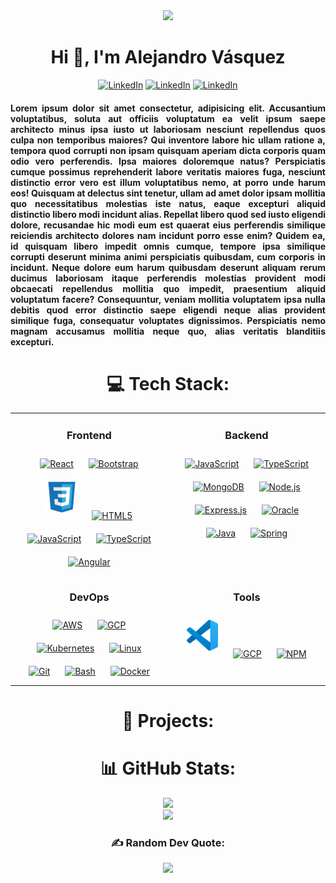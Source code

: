 <div align="center">
  <img height="150" src="https://camo.githubusercontent.com/62da68eb62b1e5f175f7d1f0191dd89a653d7908feb22d37d4a0ab07365d6791/68747470733a2f2f6d656469612e67697068792e636f6d2f6d656469612f4d3967624264396e6244724f5475314d71782f67697068792e676966"  />
</div>

<h1 align="center">Hi 👋, I'm Alejandro Vásquez</h1>

<div align="center">

  [![LinkedIn](https://img.shields.io/badge/LinkedIn-%230077B5.svg?logo=linkedin&logoColor=white)](https://linkedin.com/in/alejandro-vasquez) 
  [![LinkedIn](https://img.shields.io/badge/Email-%230077B5.svg?logo=gmail&logoColor=white)](mailto:alejandro.vasquez.taborda@gmail.com) 
  [![LinkedIn](https://img.shields.io/badge/Github-%230077B5.svg?logo=github&logoColor=white)](https://github.com/avasquezt) 
</div>

<h4 align="justify">Lorem ipsum dolor sit amet consectetur, adipisicing elit. Accusantium voluptatibus, soluta aut officiis voluptatum ea velit ipsum saepe architecto minus ipsa iusto ut laboriosam nesciunt repellendus quos culpa non temporibus maiores? Qui inventore labore hic ullam ratione a, tempora quod corrupti non ipsam quisquam aperiam dicta corporis quam odio vero perferendis. Ipsa maiores doloremque natus? Perspiciatis cumque possimus reprehenderit labore veritatis maiores fuga, nesciunt distinctio error vero est illum voluptatibus nemo, at porro unde harum eos! Quisquam at delectus sint tenetur, ullam ad amet dolor ipsam mollitia quo necessitatibus molestias iste natus, eaque excepturi aliquid distinctio libero modi incidunt alias. Repellat libero quod sed iusto eligendi dolore, recusandae hic modi eum est quaerat eius perferendis similique reiciendis architecto dolores nam incidunt porro esse enim? Quidem ea, id quisquam libero impedit omnis cumque, tempore ipsa similique corrupti deserunt minima animi perspiciatis quibusdam, cum corporis in incidunt. Neque dolore eum harum quibusdam deserunt aliquam rerum ducimus laboriosam itaque perferendis molestias provident modi obcaecati repellendus mollitia quo impedit, praesentium aliquid voluptatum facere? Consequuntur, veniam mollitia voluptatem ipsa nulla debitis quod error distinctio saepe eligendi neque alias provident similique fuga, consequatur voluptates dignissimos. Perspiciatis nemo magnam accusamus mollitia neque quo, alias veritatis blanditiis excepturi.</h4>


<h1 align="center">💻 Tech Stack:</h1>

<table align="center">
  <tr>
    <td valign="top" width="50%">
      <h3 align="center">Frontend</h3>  
      <div align="center">  
        <a href="https://reactjs.org/" target="_blank"><img style="margin: 10px" src="https://profilinator.rishav.dev/skills-assets/react-original-wordmark.svg" alt="React" height="50" /></a>  
        <a href="https://getbootstrap.com/docs/3.4/javascript/" target="_blank"><img style="margin: 10px" src="https://profilinator.rishav.dev/skills-assets/bootstrap-plain.svg" alt="Bootstrap" height="50" /></a>  
        <a href="https://www.w3schools.com/css/" target="_blank"><img style="margin: 10px" src="https://github.com/devicons/devicon/blob/master/icons/css3/css3-original.svg" alt="CSS3" height="50" /></a>  
        <a href="https://en.wikipedia.org/wiki/HTML5" target="_blank"><img style="margin: 10px" src="https://profilinator.rishav.dev/skills-assets/html5-original-wordmark.svg" alt="HTML5" height="50" /></a>  
        <a href="https://www.javascript.com/" target="_blank"><img style="margin: 10px" src="https://profilinator.rishav.dev/skills-assets/javascript-original.svg" alt="JavaScript" height="50" /></a>  
        <a href="https://www.typescriptlang.org/" target="_blank"><img style="margin: 10px" src="https://profilinator.rishav.dev/skills-assets/typescript-original.svg" alt="TypeScript" height="50" /></a>  
        <a href="https://angular.io/" target="_blank"><img style="margin: 10px" src="https://profilinator.rishav.dev/skills-assets/angularjs-original.svg" alt="Angular" height="50" /></a>  
      </div>
    </td>
    <td valign="top" width="50%">
      <h3 align="center">Backend</h3>
      <div align="center">  
        <a href="https://www.javascript.com/" target="_blank"><img style="margin: 10px" src="https://profilinator.rishav.dev/skills-assets/javascript-original.svg" alt="JavaScript" height="50" /></a>  
        <a href="https://www.typescriptlang.org/" target="_blank"><img style="margin: 10px" src="https://profilinator.rishav.dev/skills-assets/typescript-original.svg" alt="TypeScript" height="50" /></a>  
        <a href="https://www.mongodb.com/" target="_blank"><img style="margin: 10px" src="https://profilinator.rishav.dev/skills-assets/mongodb-original-wordmark.svg" alt="MongoDB" height="50" /></a>  
        <a href="https://nodejs.org/" target="_blank"><img style="margin: 10px" src="https://profilinator.rishav.dev/skills-assets/nodejs-original-wordmark.svg" alt="Node.js" height="50" /></a>  
        <a href="https://expressjs.com/" target="_blank"><img style="margin: 10px" src="https://camo.githubusercontent.com/6686b9ef0e21e13c9e7c846340303765c0f36e40a0490bcad453ea9d0d433ea0/68747470733a2f2f7777772e6d656d656e746f746563682e696e2f6173736574732f696d616765732f69636f6e732f657870726573732e706e67" alt="Express.js" height="50" /></a>  
        <a href="https://www.oracle.com/in/index.html" target="_blank"><img style="margin: 10px" src="https://profilinator.rishav.dev/skills-assets/oracle-original.svg" alt="Oracle" height="50" /></a>  
        <a href="https://www.java.com/" target="_blank"><img style="margin: 10px" src="https://profilinator.rishav.dev/skills-assets/java-original-wordmark.svg" alt="Java" height="50" /></a>  
        <a href="https://docs.spring.io/spring-framework/docs/3.0.x/reference/expressions.html#:~:text=The%20Spring%20Expression%20Language%20(SpEL,and%20basic%20string%20templating%20functionality." target="_blank"><img style="margin: 10px" src="https://profilinator.rishav.dev/skills-assets/springio-icon.svg" alt="Spring" height="50" /></a>  
      </div>
    </td>
  </tr>
  <tr>
    <td valign="top" width="50%">
      <h3 align="center">DevOps</h3>
      <div align="center">  
        <a href="https://aws.amazon.com/" target="_blank"><img style="margin: 10px" src="https://profilinator.rishav.dev/skills-assets/amazonwebservices-original-wordmark.svg" alt="AWS" height="50" /></a>  
        <a href="https://cloud.google.com/" target="_blank"><img style="margin: 10px" src="https://profilinator.rishav.dev/skills-assets/google_cloud-icon.svg" alt="GCP" height="50" /></a>  
        <a href="https://kubernetes.io/" target="_blank"><img style="margin: 10px" src="https://profilinator.rishav.dev/skills-assets/kubernetes-icon.svg" alt="Kubernetes" height="50" /></a>  
        <a href="https://www.linux.org/" target="_blank"><img style="margin: 10px" src="https://profilinator.rishav.dev/skills-assets/linux-original.svg" alt="Linux" height="50" /></a>  
        <a href="https://github.com/" target="_blank"><img style="margin: 10px" src="https://profilinator.rishav.dev/skills-assets/git-scm-icon.svg" alt="Git" height="50" /></a>  
        <a href="https://www.gnu.org/software/bash/" target="_blank"><img style="margin: 10px" src="https://upload.wikimedia.org/wikipedia/commons/a/a3/Bash_Logo_White.svg" alt="Bash" height="50" /></a>  
        <a href="https://www.docker.com/" target="_blank"><img style="margin: 10px" src="https://profilinator.rishav.dev/skills-assets/docker-original-wordmark.svg" alt="Docker" height="50" /></a>  
      </div>
    </td>
    <td valign="top" width="50%">
      <h3 align="center">Tools</h3>
      <div align="center">  
        <a href="https://code.visualstudio.com/" target="_blank"><img style="margin: 10px" src="https://github.com/devicons/devicon/blob/master/icons/vscode/vscode-original.svg" alt="VSC" height="50" /></a>  
        <a href="https://postman.com" target="_blank"><img style="margin: 10px" src="https://www.vectorlogo.zone/logos/getpostman/getpostman-icon.svg" alt="GCP" height="50" /></a>  
        <a href="https://www.npmjs.com" target="_blank"><img style="margin: 10px" src="https://upload.wikimedia.org/wikipedia/commons/d/db/Npm-logo.svg" alt="NPM" height="50" /></a>  
        <a href="https://cdn.iconscout.com/icon/free/png-512/free-eclipse-14-282371.png" alt="Eclipse" height="50" /></a>  
      </div>
    </td>
  </tr>
</table>  

<h1 align="center">💼 Projects:</h1>
<!--
<table align="center">
    <tr>
    <td width="50%">
        <h3 align="center">Rick and Morty Parasite Detector</h3>
        <p align="center">
          <a href="https://github.com/BrettCrafton/Rick-and-Morty-Parasite-Detector" target="_blank" rel="noreferrer"> <img src="https://github.com/BrettCrafton/BrettCrafton/blob/main/assets/Rick%20and%20Morty%20gif.gif?raw=true" alt="project example"/> </a>
          <span> <a href="https://github.com/BrettCrafton/Rick-and-Morty-Parasite-Detector" target="_blank" rel="noreferrer""><img src="https://img.shields.io/badge/-repo-efefef?style=flat-square&logo=github&logoColor=07c7d5" alt="button to repository" height ="25px"></a> <a href="https://brettcrafton.com/Portfolio/Rick-and-Morty/index.html" target="_blank" rel="noreferrer"><img src="https://img.shields.io/badge/-live%20site-07c7d5?style=flat-square" alt="button to live site" height="25px"></a> </span>
          <p align="center">
            Rick and Morty Parasite Detector. Based off the Total Rickall episode of Rick and Morty.
          </p>
        </p>
      </td>
      <td width="50%">
        <h3 align="center">NASA's Astronomy Picture of the Day</h3>
        <p align="center">
          <a href="https://github.com/BrettCrafton/NASA-APOD" target="_blank" rel="noreferrer"> <img src="https://github.com/BrettCrafton/BrettCrafton/blob/main/assets/NASA%20APOD%20gif.gif?raw=true" alt="project example"/> </a>
          <span> <a href="https://github.com/BrettCrafton/NASA-APOD" target="_blank" rel="noreferrer""><img src="https://img.shields.io/badge/-repo-efefef?style=flat-square&logo=github&logoColor=07c7d5" alt="button to repository" height ="25px"></a> <a href="https://brettcrafton.com/Portfolio/NASA%20API/index.html" target="_blank" rel="noreferrer"><img src="https://img.shields.io/badge/-live%20site-07c7d5?style=flat-square" alt="button to live site" height="25px"></a> </span>
          <p align="center">
            Astronomy Picture of the Day pulled from NASA's API. Search by date, or click "Today's Date".
          </p>
        </p>
      </td>      
    </tr>
</table>
-->
<div align="center">
  
<h1 align="center">📊 GitHub Stats:</h1>

<!--![](https://github-readme-stats.vercel.app/api?username=avasquezt&theme=dark&hide_border=false&include_all_commits=false&count_private=false)<br/>-->
![](https://github-readme-streak-stats.herokuapp.com/?user=avasquezt&theme=dark&hide_border=false)<br/>
![](https://github-readme-stats.vercel.app/api/top-langs/?username=avasquezt&theme=dark&hide_border=false&include_all_commits=false&count_private=false&layout=compact)

<h3 align="center">✍️ Random Dev Quote:</h3>

![](https://quotes-github-readme.vercel.app/api?type=horizontal&theme=radical)

</div>
<!-- Proudly created with GPRM ( https://gprm.itsvg.in ) -->
